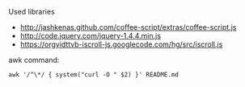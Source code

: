 Used libraries

* http://jashkenas.github.com/coffee-script/extras/coffee-script.js
* http://code.jquery.com/jquery-1.4.4.min.js
* https://orgyidttvb-iscroll-js.googlecode.com/hg/src/iscroll.js

awk command:

    awk '/^\*/ { system("curl -O " $2) }' README.md
